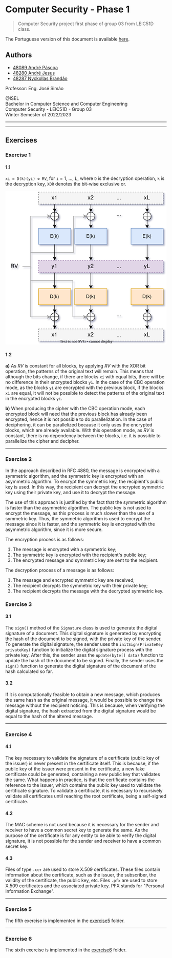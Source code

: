 # Computer Security - Phase 1

> Computer Security project first phase of group 03 from LEIC51D class.

The Portuguese version of this document is available [here](README.pt.md).

## Authors

- [48089 André Páscoa](https://github.com/devandrepascoa)
- [48280 André Jesus](https://github.com/andre-j3sus)
- [48287 Nyckollas Brandão](https://github.com/Nyckoka)

Professor: Eng. José Simão

@ISEL<br>
Bachelor in Computer Science and Computer Engineering<br>
Computer Security - LEIC51D - Group 03<br>
Winter Semester of 2022/2023

---

---

## Exercises

### Exercise 1

#### 1.1

`xi = D(k)(yi) ⊕ RV`, for `i` = 1, ..., _L_, where `D` is the decryption operation, `k` is the decryption key, `XOR`
denotes the bit-wise exclusive or.

<p align="center">
  <img src="diagrams/diagrams-ex1.svg" alt="Exercise 1" />
</p>

#### 1.2

**a)** As _RV_ is constant for all blocks, by applying _RV_ with the XOR bit operation, the patterns of the original
text will remain. This means that although the bits change, if there are blocks `xi` with equal bits, there will be no
difference in their encrypted blocks `yi`. In the case of the CBC operation mode, as the blocks `yi` are encrypted
with the previous block, if the blocks `xi` are equal, it will not be possible to detect the patterns of the original
text in the encrypted blocks `yi`.

**b)** When producing the cipher with the CBC operation mode, each encrypted block will need that the previous block
has already been encrypted, hence it is not possible to do parallelization. In the case of deciphering, it can be
parallelized because it only uses the encrypted blocks, which are already available. With this operation mode, as
_RV_ is constant, there is no dependency between the blocks, i.e. it is possible to parallelize the cipher and
decipher.

---

### Exercise 2

In the approach described in RFC 4880, the message is encrypted with a symmetric algorithm, and the symmetric key is
encrypted with an asymmetric algorithm. To encrypt the symmetric key, the recipient's public key is used. In this way,
the recipient can decrypt the encrypted symmetric key using their private key, and use it to decrypt the message.

The use of this approach is justified by the fact that the symmetric algorithm is faster than the asymmetric algorithm.
The public key is not used to encrypt the message, as this process is much slower than the use of a symmetric key. Thus,
the symmetric algorithm is used to encrypt the message since it is faster, and the symmetric key is encrypted with the
asymmetric algorithm, since it is more secure.

The encryption process is as follows:

1. The message is encrypted with a symmetric key;
2. The symmetric key is encrypted with the recipient's public key;
3. The encrypted message and symmetric key are sent to the recipient.

The decryption process of a message is as follows:

1. The message and encrypted symmetric key are received;
2. The recipient decrypts the symmetric key with their private key;
3. The recipient decrypts the message with the decrypted symmetric key.

### Exercise 3

#### 3.1

The `sign()` method of the `Signature` class is used to generate the digital signature of a document. This digital
signature is generated by encrypting the hash of the document to be signed, with the private key of the sender.
To generate the digital signature, the sender uses the `initSign(PrivateKey privateKey)` function to initialize the
digital signature process with the private key.
After this, the sender uses the `update(byte[] data)` function to update the hash of the document to be signed. Finally,
the sender uses the `sign()` function to generate the digital signature of the document of the hash calculated so far.

#### 3.2

If it is computationally feasible to obtain a new message, which produces the same hash as the original message, it
would be possible to change the message without the recipient noticing. This is because, when verifying the digital
signature, the hash extracted from the digital signature would be equal to the hash of the altered message.

---

### Exercise 4

#### 4.1

The key necessary to validate the signature of a certificate (public key of the issuer) is never present in the
certificate itself. This is because, if the public key of the issuer were present in the certificate, a new fake
certificate could be generated, containing a new public key that validates the same.
What happens in practice, is that the certificate contains the reference to the issuer, which contains the public key
used to validate the certificate signature. To validate a certificate, it is necessary to recursively validate all
certificates until reaching the root certificate, being a self-signed certificate.

#### 4.2

The MAC scheme is not used because it is necessary for the sender and receiver to have a common secret key to generate
the same. As the purpose of the certificate is for any entity to be able to verify the digital signature, it is not
possible for the sender and receiver to have a common secret key.

#### 4.3

Files of type `.cer` are used to store X.509 certificates. These files contain information about the certificate, such
as the issuer, the subscriber, the validity of the certificate, the public key, etc.
Files `.pfx` are used to store X.509 certificates and the associated private key. PFX stands for "Personal Information
Exchange".

---

### Exercise 5

The fifth exercise is implemented in the [exercise5](../../src/main/kotlin/pt/isel/seginf/trab1/ex5) folder.

---

### Exercise 6

The sixth exercise is implemented in the [exercise6](../../src/main/kotlin/pt/isel/seginf/trab1/ex6) folder.